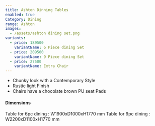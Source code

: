 ```yaml
---
title: Ashton Dinning Tables
enabled: true
Category: Dining
range: Ashton
images:
  - /assets/ashton dining set.png
variants:
  - price: 189500
    variantName: 6 Piece dining Set
  - price: 209500
    variantName: 9 Piece dining Set
  - price: 27500
    variantName: Extra Chair
---
```


* Chunky look with a Contemporary Style
* Rustic light Finish
* Chairs have a chocolate brown PU seat Pads

#### Dimensions

Table for 6pc dining : W1900xD1000xH1770 mm
Table for 9pc dining : W2200xD1100xH1770 mm
